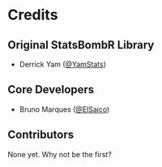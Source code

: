 Credits
=======

Original StatsBombR Library
---------------------------

* Derrick Yam ([@YamStats](https://github.com/YamStats))

Core Developers
---------------

* Bruno Marques ([@ElSaico](https://github.com/ElSaico))

Contributors
------------

None yet. Why not be the first?
